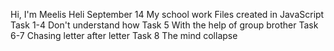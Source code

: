 Hi, I'm Meelis Heli
September 14
My school work
Files created in JavaScript
Task 1-4  Don't understand how
Task 5 With the help of group brother
Task 6-7 Chasing letter after letter
Task 8 The mind collapse